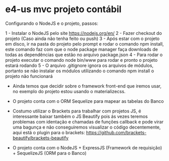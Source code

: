 # e4-us mvc projeto contábil

Configurando o NodeJS e o projeto, passos:

1 - Instalar o NodeJS pelo site https://nodejs.org/en/
2 - Fazer checkout do projeto (Caso ainda não tenha feito ou push)
3 - Após estar com o projeto em disco, ir na pasta do projeto pelo prompt e rodar o comando npm install, este comando faz com que o node package manager faça downloads de todas as dependências que estão no arquivo package.json
4 - Para rodar o projeto executar o comando node bin/www para rodar e pronto o projeto estará rodando
5 - O arquivo .gitignore ignora os arquivos de módulos, portanto se não instalar os módulos utilizando o comando npm install o projeto não funcionará

* Ainda temos que decidir sobre o framework front-end que iremos usar, no exemplo do projeto estou usando o materializecss.
* O projeto conta com o ORM Sequelize para mapear as tabelas do Banco
* Costumo utilizar o Brackets para trabalhar com projetos JS, é interessante baixar também o JS Beautify pois
  ás vezes teremos problemas com identação e chamadas de funções callback e pode virar uma bagunça e não conseguiremos
  visualizar o código decentemente, aqui está o plugin para o brackets: https://github.com/brackets-beautify/brackets-beautify
  
* O projeto conta com o NodeJS + ExpressJS (Framework de requisição) + SequelizeJS (ORM para o Banco)
